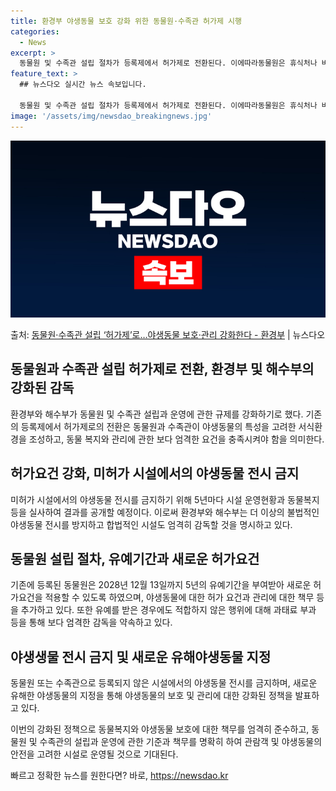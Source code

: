 ```yaml
---
title: 환경부 야생동물 보호 강화 위한 동물원·수족관 허가제 시행
categories:
  - News
excerpt: >
  동물원 및 수족관 설립 절차가 등록제에서 허가제로 전환된다. 이에따라동물원은 휴식처나 바닥재 등 야생동물 특…
feature_text: >
  ## 뉴스다오 실시간 뉴스 속보입니다.

  동물원 및 수족관 설립 절차가 등록제에서 허가제로 전환된다. 이에따라동물원은 휴식처나 바닥재 등 야생동물 특…
image: '/assets/img/newsdao_breakingnews.jpg'
---
```


![뉴스다오 속보](/assets/img/newsdao_breakingnews.jpg)

<p>출처: <a href="https://newsdao.kr/2734" rel="dofollow">동물원·수족관 설립 ‘허가제’로…야생동물 보호·관리 강화한다 - 환경부</a> | 뉴스다오</p>

<h2 data-ke-size="size26">동물원과 수족관 설립 허가제로 전환, 환경부 및 해수부의 강화된 감독</h2>
환경부와 해수부가 동물원 및 수족관 설립과 운영에 관한 규제를 강화하기로 했다. 기존의 등록제에서 허가제로의 전환은 동물원과 수족관이 야생동물의 특성을 고려한 서식환경을 조성하고, 동물 복지와 관리에 관한 보다 엄격한 요건을 충족시켜야 함을 의미한다. 

<h2 data-ke-size="size26">허가요건 강화, 미허가 시설에서의 야생동물 전시 금지</h2>
미허가 시설에서의 야생동물 전시를 금지하기 위해 5년마다 시설 운영현황과 동물복지 등을 실사하여 결과를 공개할 예정이다. 이로써 환경부와 해수부는 더 이상의 불법적인 야생동물 전시를 방지하고 합법적인 시설도 엄격히 감독할 것을 명시하고 있다.

<h2 data-ke-size="size26">동물원 설립 절차, 유예기간과 새로운 허가요건</h2>
기존에 등록된 동물원은 2028년 12월 13일까지 5년의 유예기간을 부여받아 새로운 허가요건을 적용할 수 있도록 하였으며, 야생동물에 대한 허가 요건과 관리에 대한 책무 등을 추가하고 있다. 또한 유예를 받은 경우에도 적합하지 않은 행위에 대해 과태료 부과 등을 통해 보다 엄격한 감독을 약속하고 있다.

<h2 data-ke-size="size26">야생생물 전시 금지 및 새로운 유해야생동물 지정</h2>
동물원 또는 수족관으로 등록되지 않은 시설에서의 야생동물 전시를 금지하며, 새로운 유해한 야생동물의 지정을 통해 야생동물의 보호 및 관리에 대한 강화된 정책을 발표하고 있다.

이번의 강화된 정책으로 동물복지와 야생동물 보호에 대한 책무를 엄격히 준수하고, 동물원 및 수족관의 설립과 운영에 관한 기준과 책무를 명확히 하여 관람객 및 야생동물의 안전을 고려한 시설로 운영될 것으로 기대된다. 

빠르고 정확한 뉴스를 원한다면? 바로, <a href="https://newsdao.kr" rel="dofollow">https://newsdao.kr</a>


    
